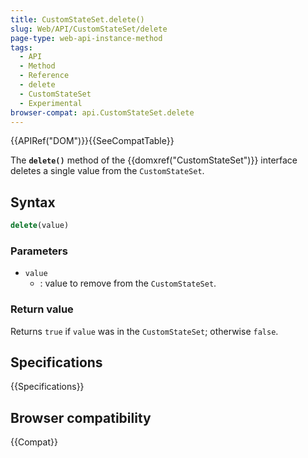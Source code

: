 ```yaml
---
title: CustomStateSet.delete()
slug: Web/API/CustomStateSet/delete
page-type: web-api-instance-method
tags:
  - API
  - Method
  - Reference
  - delete
  - CustomStateSet
  - Experimental
browser-compat: api.CustomStateSet.delete
---
```

{{APIRef("DOM")}}{{SeeCompatTable}}

The **`delete()`** method of the {{domxref("CustomStateSet")}} interface deletes a single value from the `CustomStateSet`.

## Syntax

```js
delete(value)
```

### Parameters

- `value`
  - : value to remove from the `CustomStateSet`.

### Return value

Returns `true` if `value` was in the `CustomStateSet`; otherwise `false`.

## Specifications

{{Specifications}}

## Browser compatibility

{{Compat}}
